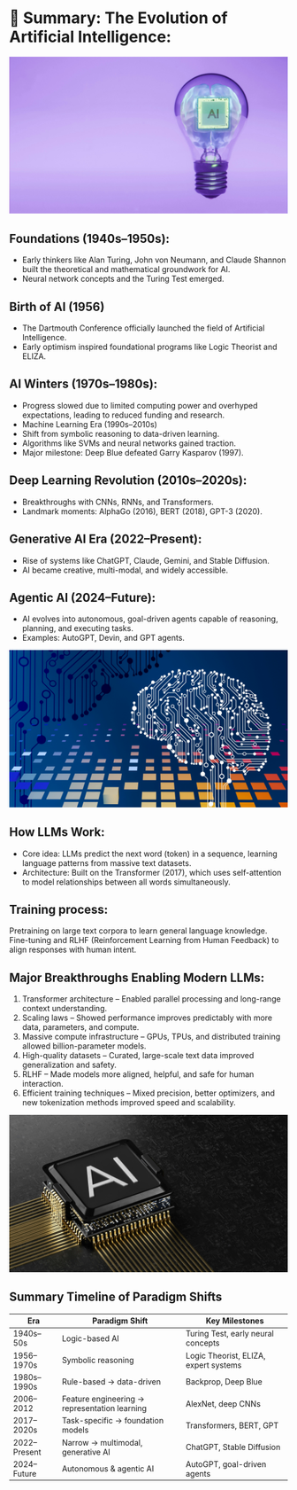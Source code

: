 # 🧠 Summary: The Evolution of Artificial Intelligence:
<img src="a1.jpg" alt="ai" width="600"/>

## Foundations (1940s–1950s):
- Early thinkers like Alan Turing, John von Neumann, and Claude Shannon built the theoretical and mathematical groundwork for AI.
- Neural network concepts and the Turing Test emerged.

## Birth of AI (1956)
- The Dartmouth Conference officially launched the field of Artificial Intelligence.
- Early optimism inspired foundational programs like Logic Theorist and ELIZA.

## AI Winters (1970s–1980s):
- Progress slowed due to limited computing power and overhyped expectations, leading to reduced funding and research.
- Machine Learning Era (1990s–2010s)
- Shift from symbolic reasoning to data-driven learning.
- Algorithms like SVMs and neural networks gained traction.
- Major milestone: Deep Blue defeated Garry Kasparov (1997).

## Deep Learning Revolution (2010s–2020s):
- Breakthroughs with CNNs, RNNs, and Transformers.
- Landmark moments: AlphaGo (2016), BERT (2018), GPT-3 (2020).

## Generative AI Era (2022–Present):
- Rise of systems like ChatGPT, Claude, Gemini, and Stable Diffusion.
- AI became creative, multi-modal, and widely accessible.

## Agentic AI (2024–Future):
- AI evolves into autonomous, goal-driven agents capable of reasoning, planning, and executing tasks.
- Examples: AutoGPT, Devin, and GPT agents.

<img src="a4.jpg" alt="ai" width="600"/>

## How LLMs Work:
- Core idea: LLMs predict the next word (token) in a sequence, learning language patterns from massive text datasets.
- Architecture: Built on the Transformer (2017), which uses self-attention to model relationships between all words simultaneously.

## Training process:
Pretraining on large text corpora to learn general language knowledge.
Fine-tuning and RLHF (Reinforcement Learning from Human Feedback) to align responses with human intent.

## Major Breakthroughs Enabling Modern LLMs:
1. Transformer architecture – Enabled parallel processing and long-range context understanding.
2. Scaling laws – Showed performance improves predictably with more data, parameters, and compute.
3. Massive compute infrastructure – GPUs, TPUs, and distributed training allowed billion-parameter models.
4. High-quality datasets – Curated, large-scale text data improved generalization and safety.
5. RLHF – Made models more aligned, helpful, and safe for human interaction.
6. Efficient training techniques – Mixed precision, better optimizers, and new tokenization methods improved speed and scalability.

<img src="a2.jpg" alt="ai" width="600"/>

## Summary Timeline of Paradigm Shifts

| Era           | Paradigm Shift                          | Key Milestones                          |
|---------------|----------------------------------------|----------------------------------------|
| 1940s–50s     | Logic-based AI                           | Turing Test, early neural concepts      |
| 1956–1970s    | Symbolic reasoning                       | Logic Theorist, ELIZA, expert systems  |
| 1980s–1990s   | Rule-based → data-driven                 | Backprop, Deep Blue                     |
| 2006–2012     | Feature engineering → representation learning | AlexNet, deep CNNs                    |
| 2017–2020s    | Task-specific → foundation models        | Transformers, BERT, GPT                 |
| 2022–Present  | Narrow → multimodal, generative AI       | ChatGPT, Stable Diffusion               |
| 2024–Future   | Autonomous & agentic AI                  | AutoGPT, goal-driven agents             |
